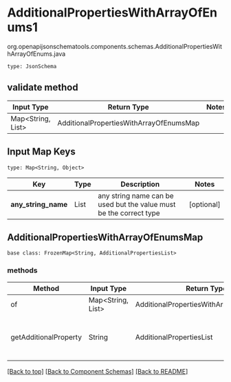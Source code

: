 # AdditionalPropertiesWithArrayOfEnums1
org.openapijsonschematools.components.schemas.AdditionalPropertiesWithArrayOfEnums.java
```
type: JsonSchema
```

## validate method
| Input Type | Return Type | Notes |
| ---------- | ----------- | ----- |
| Map<String, List<String>> | AdditionalPropertiesWithArrayOfEnumsMap | |

## Input Map Keys
```
type: Map<String, Object>
```
Key | Type |  Description | Notes
------------ | ------------- | ------------- | -------------
**any_string_name** | List<String> | any string name can be used but the value must be the correct type | [optional]

## AdditionalPropertiesWithArrayOfEnumsMap
```
base class: FrozenMap<String, AdditionalPropertiesList>
```

### methods
Method | Input Type | Return Type | Notes
------ | ---------- | ----------- | ------
of | Map<String, List<String>> | AdditionalPropertiesWithArrayOfEnumsMap | a constructor
getAdditionalProperty | String | AdditionalPropertiesList | provides type safety for additional properties


[[Back to top]](#top) [[Back to Component Schemas]](../../../README.md#Component-Schemas) [[Back to README]](../../../README.md)

